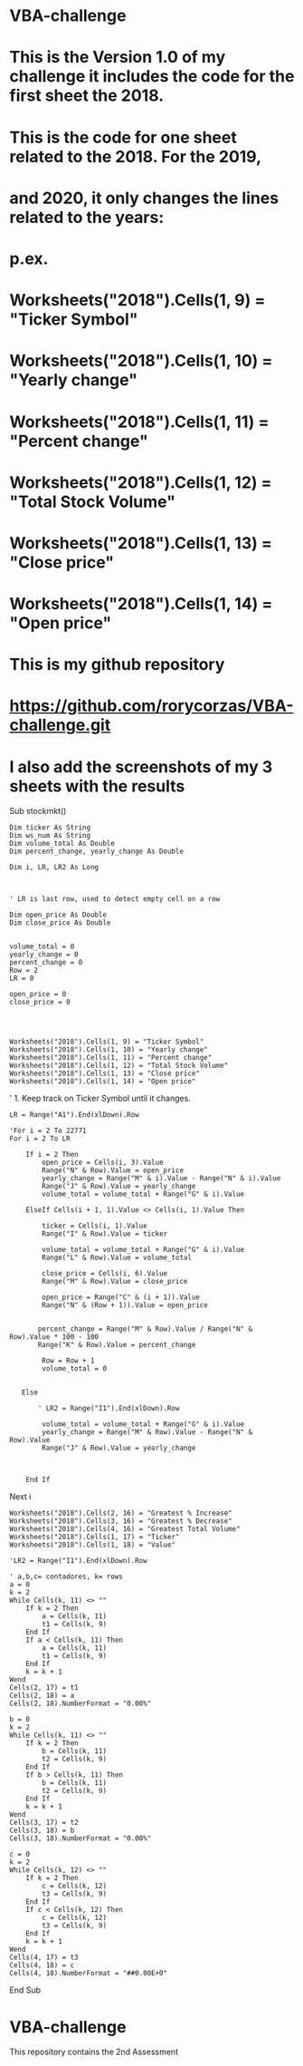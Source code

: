 # VBA-challenge

# This is the Version 1.0 of my challenge it includes the code for the first sheet the 2018.

# This is the code for one sheet related to the 2018. For the 2019,
# and 2020, it only changes the lines related to the years:
# p.ex.
#  Worksheets("2018").Cells(1, 9) = "Ticker Symbol"
#  Worksheets("2018").Cells(1, 10) = "Yearly change"
#  Worksheets("2018").Cells(1, 11) = "Percent change"
#  Worksheets("2018").Cells(1, 12) = "Total Stock Volume"
#  Worksheets("2018").Cells(1, 13) = "Close price"
#  Worksheets("2018").Cells(1, 14) = "Open price"

# This is my github repository
# https://github.com/rorycorzas/VBA-challenge.git

# I also add the screenshots of my 3 sheets with the results

Sub stockmkt()

    Dim ticker As String
    Dim ws_num As String
    Dim volume_total As Double
    Dim percent_change, yearly_change As Double
    
    Dim i, LR, LR2 As Long
    
    
     
    ' LR is last row, used to detect empty cell on a row
    
    Dim open_price As Double
    Dim close_price As Double
   
    
    volume_total = 0
    yearly_change = 0
    percent_change = 0
    Row = 2
    LR = 0
    
    open_price = 0
    close_price = 0
   
    
    
    
    Worksheets("2018").Cells(1, 9) = "Ticker Symbol"
    Worksheets("2018").Cells(1, 10) = "Yearly change"
    Worksheets("2018").Cells(1, 11) = "Percent change"
    Worksheets("2018").Cells(1, 12) = "Total Stock Volume"
    Worksheets("2018").Cells(1, 13) = "Close price"
    Worksheets("2018").Cells(1, 14) = "Open price"
    
    
    

' 1. Keep track on Ticker Symbol until it changes.

    LR = Range("A1").End(xlDown).Row
    
    'For i = 2 To 22771
    For i = 2 To LR
          
        If i = 2 Then
            open_price = Cells(i, 3).Value
            Range("N" & Row).Value = open_price
            yearly_change = Range("M" & i).Value - Range("N" & i).Value
            Range("J" & Row).Value = yearly_change
            volume_total = volume_total + Range("G" & i).Value

        ElseIf Cells(i + 1, 1).Value <> Cells(i, 1).Value Then
          
            ticker = Cells(i, 1).Value
            Range("I" & Row).Value = ticker
            
            volume_total = volume_total + Range("G" & i).Value
            Range("L" & Row).Value = volume_total
            
            close_price = Cells(i, 6).Value
            Range("M" & Row).Value = close_price
            
            open_price = Range("C" & (i + 1)).Value
            Range("N" & (Row + 1)).Value = open_price

            
           percent_change = Range("M" & Row).Value / Range("N" & Row).Value * 100 - 100
           Range("K" & Row).Value = percent_change
        
            Row = Row + 1
            volume_total = 0

        
       Else
        
           ' LR2 = Range("I1").End(xlDown).Row
            
            volume_total = volume_total + Range("G" & i).Value
            yearly_change = Range("M" & Row).Value - Range("N" & Row).Value
            Range("J" & Row).Value = yearly_change
            

                   
        End If
        
        
Next i


    Worksheets("2018").Cells(2, 16) = "Greatest % Increase"
    Worksheets("2018").Cells(3, 16) = "Greatest % Decrease"
    Worksheets("2018").Cells(4, 16) = "Greatest Total Volume"
    Worksheets("2018").Cells(1, 17) = "Ticker"
    Worksheets("2018").Cells(1, 18) = "Value"
    
    'LR2 = Range("I1").End(xlDown).Row
    
    ' a,b,c= contadores, k= rows
    a = 0
    k = 2
    While Cells(k, 11) <> ""
        If k = 2 Then
            a = Cells(k, 11)
            t1 = Cells(k, 9)
        End If
        If a < Cells(k, 11) Then
            a = Cells(k, 11)
            t1 = Cells(k, 9)
        End If
        k = k + 1
    Wend
    Cells(2, 17) = t1
    Cells(2, 18) = a
    Cells(2, 18).NumberFormat = "0.00%"
    
    b = 0
    k = 2
    While Cells(k, 11) <> ""
        If k = 2 Then
            b = Cells(k, 11)
            t2 = Cells(k, 9)
        End If
        If b > Cells(k, 11) Then
            b = Cells(k, 11)
            t2 = Cells(k, 9)
        End If
        k = k + 1
    Wend
    Cells(3, 17) = t2
    Cells(3, 18) = b
    Cells(3, 18).NumberFormat = "0.00%"
    
    c = 0
    k = 2
    While Cells(k, 12) <> ""
        If k = 2 Then
            c = Cells(k, 12)
            t3 = Cells(k, 9)
        End If
        If c < Cells(k, 12) Then
            c = Cells(k, 12)
            t3 = Cells(k, 9)
        End If
        k = k + 1
    Wend
    Cells(4, 17) = t3
    Cells(4, 18) = c
    Cells(4, 18).NumberFormat = "##0.00E+0"

    


End Sub





# VBA-challenge
This repository contains the 2nd Assessment


